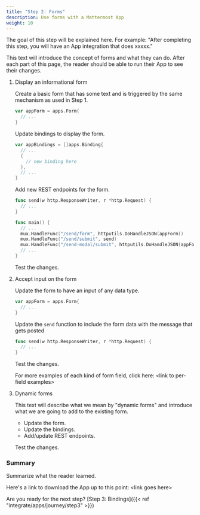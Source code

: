 ```yaml
---
title: "Step 2: Forms"
description: Use forms with a Mattermost App
weight: 10
---
```


The goal of this step will be explained here. For example: "After completing this step, you will have an App integration that does xxxxx."

This text will introduce the concept of forms and what they can do.
After each part of this page, the reader should be able to run their App to see their changes.

1. Display an informational form

    Create a basic form that has some text and is triggered by the same mechanism as used in Step 1.

    ```go
    var appForm = apps.Form{
      // ...
    }
    ```

    Update bindings to display the form.

    ```go
    var appBindings = []apps.Binding{
      // ...
      {
        // new binding here
      },
      // ...
    }
    ```

    Add new REST endpoints for the form.

    ```go
    func send(w http.ResponseWriter, r *http.Request) {
      // ...
    }
   
    func main() {
      // ...
      mux.HandleFunc("/send/form", httputils.DoHandleJSON(appForm))
      mux.HandleFunc("/send/submit", send)
      mux.HandleFunc("/send-modal/submit", httputils.DoHandleJSON(appForm))
      // ...
    }
    ```

    Test the changes.

2. Accept input on the form

    Update the form to have an input of any data type.

    ```go
    var appForm = apps.Form{
      // ...
    }
    ```

    Update the `send` function to include the form data with the message that gets posted

    ```go
    func send(w http.ResponseWriter, r *http.Request) {
      // ...
    }
    ```
   
    Test the changes.

    For more examples of each kind of form field, click here: &lt;link to per-field examples&gt;

3. Dynamic forms

    This text will describe what we mean by "dynamic forms" and introduce what we are going to add to the existing form.

    - Update the form.
    - Update the bindings.
    - Add/update REST endpoints.
    
    Test the changes.

### Summary

Summarize what the reader learned.

Here's a link to download the App up to this point: &lt;link goes here&gt;

Are you ready for the next step? [Step 3: Bindings]({{< ref "integrate/apps/journey/step3" >}})
